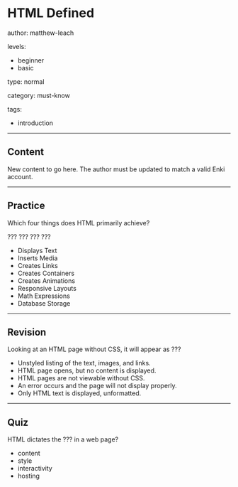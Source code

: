 # HTML Defined
author: matthew-leach

levels:
  - beginner
  - basic

type: normal

category: must-know

tags:
  - introduction

---
## Content

New content to go here. The author must be updated to match a valid Enki account.

---
## Practice

Which four things does HTML primarily achieve?

??? ??? ??? ???

* Displays Text
* Inserts Media
* Creates Links
* Creates Containers
* Creates Animations
* Responsive Layouts
* Math Expressions
* Database Storage

---
## Revision

Looking at an HTML page without CSS, it will appear as ???

* Unstyled listing of the text, images, and links.
* HTML page opens, but no content is displayed. 
* HTML pages are not viewable without CSS.
* An error occurs and the page will not display properly.
* Only HTML text is displayed, unformatted. 

---
## Quiz

HTML dictates the ??? in a web page? 

* content
* style
* interactivity
* hosting
